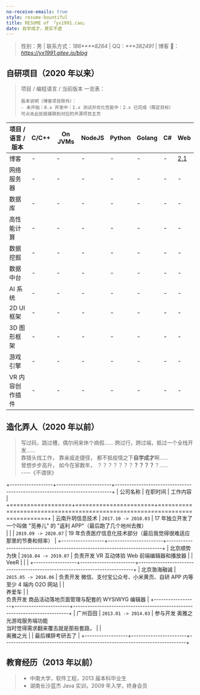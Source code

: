 ```yaml
---
no-receive-emails: true
style: resume-bountiful
title: RESUME of 「yx1991.cao」
date: 自学成才，真实不虚
---
```


> 性别：男 | 联系方式：_186****8264_ | QQ：_***382491_ | 博客 🔗：_<https://yx1991.gitee.io/blog>_

## 自研项目（2020 年以来）



> 项目 / 编程语言 / 当前版本 一览表：
>
> ```
> 版本说明（博客项目除外）：
> - 未开始｜0.x 开发中｜1.x 测试并优化性能中｜2.x 已完成（既定目标）
> 可点击此处链接跳到对应的开源项目主页
> ```

<div class="projects">
<style>
@media all and (min-width: 1080px) {
  .markdown-body .projects + .table>table th { width: calc((100 * var(--mdvw) - 12em) / 7); }
  .markdown-body .projects + .table>table th:first-of-type { width: 12em; }
}
</style>
</div>

| 项目 / 语言 / 版本 | C/C++ | On JVMs | NodeJS | Python | Golang | C#  | Web              |
| ------------------ | ----- | ------- | ------ | ------ | ------ | --- | ---------------- |
| 博客               | -     | -       | -      | -      | -      | -   | [2.1](proj:blog) |
| 网络服务器         | -     | -       | -      | -      | -      | -   | -                |
| 数据库             | -     | -       | -      | -      | -      | -   | -                |
| 高性能计算         | -     | -       | -      | -      | -      | -   | -                |
| 数据挖掘           | -     | -       | -      | -      | -      | -   | -                |
| 数据中台           | -     | -       | -      | -      | -      | -   | -                |
| AI 系统            | -     | -       | -      | -      | -      | -   | -                |
| 2D UI 框架         | -     | -       | -      | -      | -      | -   | -                |
| 3D 图形框架        | -     | -       | -      | -      | -      | -   | -                |
| 游戏引擎           | -     | -       | -      | -      | -      | -   | -                |
| VR 内容创作插件    | -     | -       | -      | -      | -      | -   | -                |

## 造化弄人（2020 年以前）

> 写过码，跳过槽，偶尔闲来休个病假...... 跨过行，跨过端，抵过一个全栈开发......<br>
> 靠猎头找工作， 靠亲戚走捷径， 都不抵疫情之下**自学成才**啊......<br>
> 曾想步步高升， 如今在家数年， ？？？？？？？**？？？？**？......<br>
> ----《不谓侠》

<div class="experiences">
<style>
@media only screen and (min-width: 1080px) {
  .markdown-body .experiences + .table>table th:nth-of-type(1) { width: 16%; }
  .markdown-body .experiences + .table>table th:nth-of-type(2) { width: 1%; }
}
</style>
</div>

+------------------+-----------------------+----------------------------------------------------------------------------+
| 公司名称         | 在职时间              | 工作内容                                                                   |
+==================+=======================+============================================================================+
| 云南升玥信息技术 | `2017.10 -> 2018.03`  | 17 年独立开发了一个叫做 "觅券儿" 的 "返利 APP"（最后跑了几个地州去推）<br> |
|                  | `2019.09 -> 2020.07`  | 19 年负责医疗信息化技术部分（最后我觉得很难适应那里的节奏和频率）          |
+------------------+-----------------------+----------------------------------------------------------------------------+
| 北京顺势为快     | `2018.04 -> 2019.07`  | 负责开发 VR 互动体验 Web 前端编辑器和播放器                                |
| <br> VeeR        |                       |                                                                            |
+------------------+-----------------------+----------------------------------------------------------------------------+
| 北京渤海融诚     | `2015.05 -> 2016.06`  | 负责开发 微信、支付宝公众号、小米黄页、自研 APP 内等至少 4 端内 O2O 网站   |
| <br> 养爱车      |                       | <br> 负责开发 商品活动落地页面管理与配套的 WYSIWYG 编辑器                  |
+------------------+-----------------------+----------------------------------------------------------------------------+
| 广州百田         | `2013.01 -> 2014.03`  | 参与开发 奥雅之光游戏服务端功能 <br> 当时觉得需求翻来覆去就是那些套路，    |
| <br> 奥雅之光    |                       | 最后裸辞考研去了                                                           |
+------------------+-----------------------+----------------------------------------------------------------------------+

## 教育经历（2013 年以前）

> - 中南大学，软件工程，2013 届本科毕业生
> - 湖南长沙蓝杰 Java 实训，2009 年入学，终身会员
